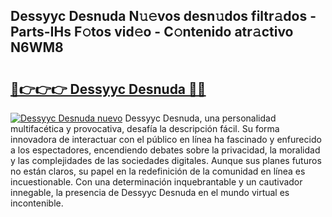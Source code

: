 ## Dessyyc Desnuda N𝚞𝚎vos desn𝚞dos filtr𝚊dos - Parts-IHs F𝚘tos vid𝚎o - C𝚘ntenido atr𝚊ctivo N6WM8

# <h2><a href="http://mbati9.tromn.icu/?c=Dessyyc+Desnuda">🔗👉👉👉 Dessyyc Desnuda 🔗🔗</a></h2>

[![Dessyyc Desnuda nuevo](https://i.imgur.com/pEAQMta.gif)](http://mbati9.tromn.icu/?c=Dessyyc+Desnuda)
Dessyyc Desnuda, una personalidad multifacética y provocativa, desafía la descripción fácil. Su forma innovadora de interactuar con el público en línea ha fascinado y enfurecido a los espectadores, encendiendo debates sobre la privacidad, la moralidad y las complejidades de las sociedades digitales. Aunque sus planes futuros no están claros, su papel en la redefinición de la comunidad en línea es incuestionable. Con una determinación inquebrantable y un cautivador innegable, la presencia de Dessyyc Desnuda en el mundo virtual es incontenible.
